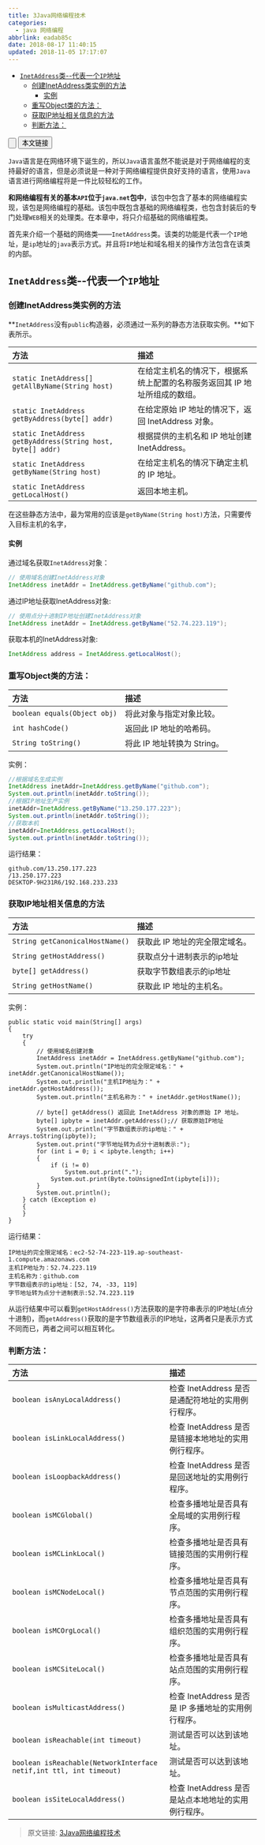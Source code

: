 ```yaml
---
title: 3Java网络编程技术
categories:
  - java 网络编程
abbrlink: eadab85c
date: 2018-08-17 11:40:15
updated: 2018-11-05 17:17:07
---
```

- [`InetAddress`类--代表一个`IP`地址](/blog/eadab85c/#`InetAddress`类-代表一个`IP`地址)
    - [创建InetAddress类实例的方法](/blog/eadab85c/#创建InetAddress类实例的方法)
        - [实例](/blog/eadab85c/#实例)
    - [重写Object类的方法：](/blog/eadab85c/#重写Object类的方法：)
    - [获取IP地址相关信息的方法](/blog/eadab85c/#获取IP地址相关信息的方法)
    - [判断方法：](/blog/eadab85c/#判断方法：)

<!--more-->
<input type="button" onclick="open_closeTOC()" id="showcloseButton">&nbsp;<input type="button" value="本文链接" onclick="copyPageURL();">
<script>
    function open_closeTOC() {var id = document.querySelector(".post-body > ul"); if (id.style.display == "block") {id.style.display = "none";document.getElementById("showcloseButton").value= "展开目录";}else if (id.style.display == "none") {id.style.display = "block";document.getElementById("showcloseButton").value="折叠目录";}}(function () {document.querySelector(".post-body > ul").style.display = "none";document.getElementById("showcloseButton").value="展开目录";})();  
    function copyPageURL() {const input = document.createElement('input');input.setAttribute('readonly', 'readonly');input.setAttribute('value', window.location.href);document.body.appendChild(input); input.select();if (document.execCommand("copy")) {alert("已复制: " + input.value)} document.body.removeChild(input);}
</script>

<!--end-->

`Java`语言是在网络环境下诞生的，所以`Java`语言虽然不能说是对于网络编程的支持最好的语言，但是必须说是一种对于网络编程提供良好支持的语言，使用`Java`语言进行网络编程将是一件比较轻松的工作。

**和网络编程有关的基本`API`位于`java.net`包中**，该包中包含了基本的网络编程实现，该包是网络编程的基础。该包中既包含基础的网络编程类，也包含封装后的专门处理`WEB`相关的处理类。在本章中，将只介绍基础的网络编程类。

首先来介绍一个基础的网络类——`InetAddress`类。该类的功能是代表一个`IP`地址，是`ip`地址的`java`表示方式。并且将`IP`地址和域名相关的操作方法包含在该类的内部。

## `InetAddress`类--代表一个`IP`地址 ##
### 创建InetAddress类实例的方法 ###

**`InetAddress`没有`public`构造器，必须通过一系列的静态方法获取实例。**如下表所示。

|方法|描述|
|:-|:-|
|`static InetAddress[] getAllByName(String host)`|在给定主机名的情况下，根据系统上配置的名称服务返回其 IP 地址所组成的数组。 |
|`static InetAddress getByAddress(byte[] addr)`|在给定原始 IP 地址的情况下，返回 InetAddress 对象。 |
|`static InetAddress getByAddress(String host, byte[] addr)`|根据提供的主机名和 IP 地址创建 InetAddress。 |
|`static InetAddress getByName(String host)`|在给定主机名的情况下确定主机的 IP 地址。 |
|`static InetAddress getLocalHost()`|返回本地主机。 |

在这些静态方法中，最为常用的应该是`getByName(String host)`方法，只需要传入目标主机的名字，

#### 实例 ####
通过域名获取`InetAddress`对象：
```java
// 使用域名创建InetAddress对象
InetAddress inetAddr = InetAddress.getByName("github.com");
```
通过IP地址获取InetAddress对象:
```java
// 使用点分十进制IP地址创建InetAddress对象
InetAddress inetAddr = InetAddress.getByName("52.74.223.119");
```
获取本机的InetAddress对象:
```java
InetAddress address = InetAddress.getLocalHost();
```
### 重写Object类的方法： ###

|方法|描述|
|:-|:-|
|`boolean equals(Object obj)`|将此对象与指定对象比较。 |
|`int hashCode()`|返回此 IP 地址的哈希码。 |
|`String toString()`|将此 IP 地址转换为 String。 |
实例：
```java
//根据域名生成实例
InetAddress inetAddr=InetAddress.getByName("github.com");
System.out.println(inetAddr.toString());
//根据IP地址生产实例
inetAddr=InetAddress.getByName("13.250.177.223");
System.out.println(inetAddr.toString());
//获取本机
inetAddr=InetAddress.getLocalHost();
System.out.println(inetAddr.toString());
```
运行结果：
```
github.com/13.250.177.223
/13.250.177.223
DESKTOP-9H231R6/192.168.233.233
```
### 获取IP地址相关信息的方法 ###

|方法|描述|
|:-|:-|
|`String getCanonicalHostName()`|获取此 IP 地址的完全限定域名。 |
|`String getHostAddress()`|获取点分十进制表示的ip地址 |
|`byte[] getAddress()`|获取字节数组表示的ip地址 |
|`String getHostName()`|获取此 IP 地址的主机名。 |

实例：
```
public static void main(String[] args)
{
    try
    {
        // 使用域名创建对象
        InetAddress inetAddr = InetAddress.getByName("github.com");
        System.out.println("IP地址的完全限定域名：" + inetAddr.getCanonicalHostName());
        System.out.println("主机IP地址为：" + inetAddr.getHostAddress());
        System.out.println("主机名称为：" + inetAddr.getHostName());

        // byte[] getAddress() 返回此 InetAddress 对象的原始 IP 地址。
        byte[] ipbyte = inetAddr.getAddress();// 获取原始IP地址
        System.out.println("字节数组表示的ip地址：" + Arrays.toString(ipbyte));
        System.out.print("字节地址转为点分十进制表示:");
        for (int i = 0; i < ipbyte.length; i++)
        {
            if (i != 0)
                System.out.print(".");
            System.out.print(Byte.toUnsignedInt(ipbyte[i]));
        }
        System.out.println();
    } catch (Exception e)
    {
    }
}
```
运行结果：
```
IP地址的完全限定域名：ec2-52-74-223-119.ap-southeast-1.compute.amazonaws.com
主机IP地址为：52.74.223.119
主机名称为：github.com
字节数组表示的ip地址：[52, 74, -33, 119]
字节地址转为点分十进制表示:52.74.223.119
```
从运行结果中可以看到`getHostAddress()`方法获取的是字符串表示的IP地址(点分十进制)，而`getAddress()`获取的是字节数组表示的IP地址，这两者只是表示方式不同而已，两者之间可以相互转化。

### 判断方法： ###

|方法|描述|
|:-|:-|
|`boolean isAnyLocalAddress()`|检查 InetAddress 是否是通配符地址的实用例行程序。 |
|`boolean isLinkLocalAddress()`|检查 InetAddress 是否是链接本地地址的实用例行程序。 |
|`boolean isLoopbackAddress()`|检查 InetAddress 是否是回送地址的实用例行程序。 |
|`boolean isMCGlobal()`|检查多播地址是否具有全局域的实用例行程序。 |
|`boolean isMCLinkLocal()`|检查多播地址是否具有链接范围的实用例行程序。 |
|`boolean isMCNodeLocal()`|检查多播地址是否具有节点范围的实用例行程序。 |
|`boolean isMCOrgLocal()`|检查多播地址是否具有组织范围的实用例行程序。 |
|`boolean isMCSiteLocal()`|检查多播地址是否具有站点范围的实用例行程序。 |
|`boolean isMulticastAddress()`|检查 InetAddress 是否是 IP 多播地址的实用例行程序。 |
|`boolean isReachable(int timeout)`|测试是否可以达到该地址。 |
|`boolean isReachable(NetworkInterface netif,int ttl, int timeout)`|测试是否可以达到该地址。 |
|`boolean isSiteLocalAddress()`|检查 InetAddress 是否是站点本地地址的实用例行程序。 |

>原文链接: [3Java网络编程技术](https://www.lansheng.net.cn/blog/eadab85c/)